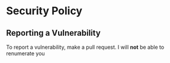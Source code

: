# Security Policy
## Reporting a Vulnerability
To report a vulnerability, make a pull request. I will __not__ be able to renumerate you
